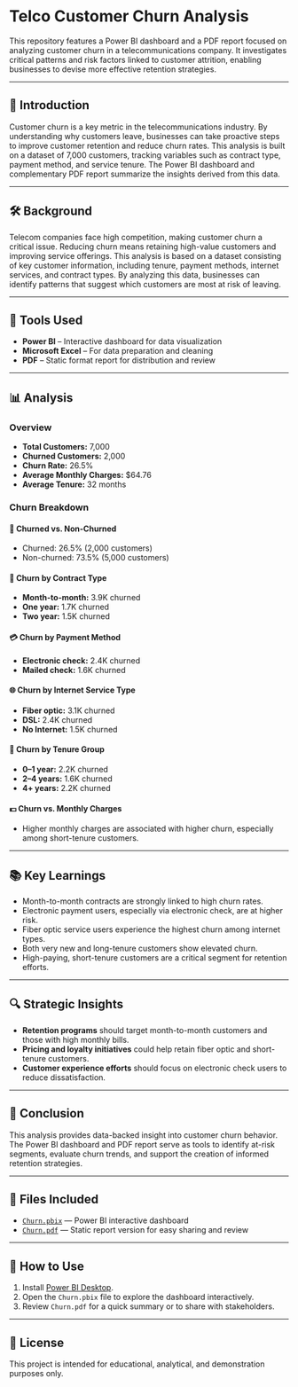 # Telco Customer Churn Analysis

This repository features a Power BI dashboard and a PDF report focused on analyzing customer churn in a telecommunications company. It investigates critical patterns and risk factors linked to customer attrition, enabling businesses to devise more effective retention strategies.

---

## 📘 Introduction

Customer churn is a key metric in the telecommunications industry. By understanding why customers leave, businesses can take proactive steps to improve customer retention and reduce churn rates. This analysis is built on a dataset of 7,000 customers, tracking variables such as contract type, payment method, and service tenure. The Power BI dashboard and complementary PDF report summarize the insights derived from this data.

---

## 🛠️ Background

Telecom companies face high competition, making customer churn a critical issue. Reducing churn means retaining high-value customers and improving service offerings. This analysis is based on a dataset consisting of key customer information, including tenure, payment methods, internet services, and contract types. By analyzing this data, businesses can identify patterns that suggest which customers are most at risk of leaving.

---

## 🧰 Tools Used

- **Power BI** – Interactive dashboard for data visualization
- **Microsoft Excel** – For data preparation and cleaning
- **PDF** – Static format report for distribution and review

---

## 📊 Analysis

### Overview

- **Total Customers:** 7,000  
- **Churned Customers:** 2,000  
- **Churn Rate:** 26.5%  
- **Average Monthly Charges:** $64.76  
- **Average Tenure:** 32 months  

### Churn Breakdown

#### 🔄 Churned vs. Non-Churned
- Churned: 26.5% (2,000 customers)  
- Non-churned: 73.5% (5,000 customers)

#### 📑 Churn by Contract Type
- **Month-to-month:** 3.9K churned  
- **One year:** 1.7K churned  
- **Two year:** 1.5K churned

#### 💳 Churn by Payment Method
- **Electronic check:** 2.4K churned  
- **Mailed check:** 1.6K churned

#### 🌐 Churn by Internet Service Type
- **Fiber optic:** 3.1K churned  
- **DSL:** 2.4K churned  
- **No Internet:** 1.5K churned

#### 📅 Churn by Tenure Group
- **0–1 year:** 2.2K churned  
- **2–4 years:** 1.6K churned  
- **4+ years:** 2.2K churned

#### 💵 Churn vs. Monthly Charges
- Higher monthly charges are associated with higher churn, especially among short-tenure customers.

---

## 📚 Key Learnings

- Month-to-month contracts are strongly linked to high churn rates.
- Electronic payment users, especially via electronic check, are at higher risk.
- Fiber optic service users experience the highest churn among internet types.
- Both very new and long-tenure customers show elevated churn.
- High-paying, short-tenure customers are a critical segment for retention efforts.

---

## 🔍 Strategic Insights

- **Retention programs** should target month-to-month customers and those with high monthly bills.
- **Pricing and loyalty initiatives** could help retain fiber optic and short-tenure customers.
- **Customer experience efforts** should focus on electronic check users to reduce dissatisfaction.

---

## 🏁 Conclusion

This analysis provides data-backed insight into customer churn behavior. The Power BI dashboard and PDF report serve as tools to identify at-risk segments, evaluate churn trends, and support the creation of informed retention strategies.

---

## 📁 Files Included

- [`Churn.pbix`](Churn.pbix) — Power BI interactive dashboard  
- [`Churn.pdf`](Churn.pdf) — Static report version for easy sharing and review

---

## 📌 How to Use

1. Install [Power BI Desktop](https://powerbi.microsoft.com/desktop/).
2. Open the `Churn.pbix` file to explore the dashboard interactively.
3. Review `Churn.pdf` for a quick summary or to share with stakeholders.

---

## 📝 License

This project is intended for educational, analytical, and demonstration purposes only.
